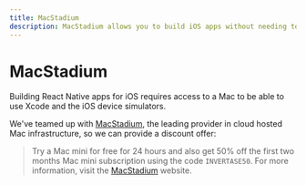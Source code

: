 ```yaml
---
title: MacStadium
description: MacStadium allows you to build iOS apps without needing to own a Mac.
---
```


# MacStadium

Building React Native apps for iOS requires access to a Mac to be able to use Xcode and the iOS device
simulators.

We've teamed up with [MacStadium](https://www.macstadium.com/invertase), the leading provider in cloud hosted Mac infrastructure, so we can provide a discount offer:

> Try a Mac mini for free for 24 hours and also get 50% off the first two months Mac mini subscription using the code
> `INVERTASE50`. For more information, visit the [MacStadium](http://invertase.link/macstadium) website.
